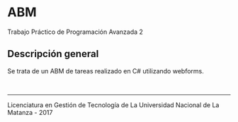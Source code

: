 # ABM
Trabajo Práctico de Programación Avanzada 2

## Descripción general
Se trata de un ABM de tareas realizado en C# utilizando webforms.

&nbsp;
___
Licenciatura en Gestión de Tecnología de La Universidad Nacional de La Matanza - 2017
